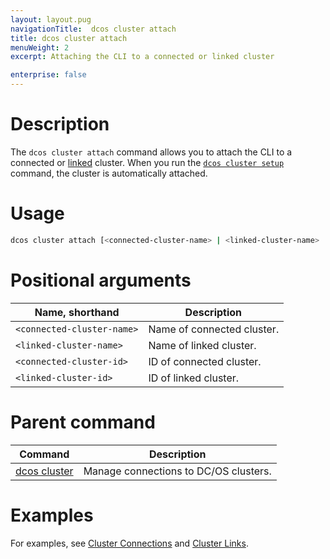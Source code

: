 ```yaml
---
layout: layout.pug
navigationTitle:  dcos cluster attach
title: dcos cluster attach
menuWeight: 2
excerpt: Attaching the CLI to a connected or linked cluster

enterprise: false
---
```


# Description
The `dcos cluster attach` command allows you to attach the CLI to a connected or [linked](/dcos/1.11/cli/command-reference/dcos-cluster/dcos-cluster-link/) cluster. When you run the [`dcos cluster setup`](/dcos/1.11/cli/command-reference/dcos-cluster/dcos-cluster-setup/) command, the cluster is automatically attached.

# Usage

```bash
dcos cluster attach [<connected-cluster-name> | <linked-cluster-name> | <connected-cluster-id> | <linked-cluster-id>]
```

# Positional arguments

| Name, shorthand | Description |
|---------|-------------|
| `<connected-cluster-name>`   | Name of connected cluster. |
| `<linked-cluster-name>`   |  Name of linked cluster. |
| `<connected-cluster-id>`   |  ID of connected cluster. |
| `<linked-cluster-id>`   |  ID of linked cluster. |

# Parent command

| Command | Description |
|---------|-------------|
| [dcos cluster](/dcos/1.11/cli/command-reference/dcos-cluster/) | Manage connections to DC/OS clusters. |

# Examples
For examples, see [Cluster Connections](/dcos/1.11/administering-clusters/multiple-clusters/cluster-connections/) and [Cluster Links](/dcos/1.11/administering-clusters/multiple-clusters/cluster-links/).
